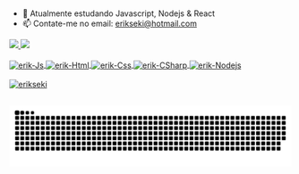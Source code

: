 <!--## Hello! Eu sou o *Erik Hideyuki* -->
</br>

<!-- ![51677b3a55ae1578470f8ed59b775f17](https://user-images.githubusercontent.com/56083781/130707248-6007794f-e4a4-4e9f-8e2b-6c3a192a19ed.gif)-->

- 🌱 Atualmente estudando Javascript, Nodejs & React
- 📫 Contate-me no email: erikseki@hotmail.com
<!-- - ⚡ Fatos: love pizza and games -->

<head>
  <link rel="stylesheet" href="devicon.min.css">
</head>

<div>
  <a href="https://github.com/erikseki">
  <img height="180em" src="https://github-readme-stats.vercel.app/api?username=erikseki&show_icons=true&theme=dark&include_all_commits=true&count_private=true"/>
  <img height="180em" src="https://github-readme-stats.vercel.app/api/top-langs/?username=erikseki&layout=compact&langs_count=7&theme=dark"/>
</div>
  
<div style="display: inline_block"><br>
  <img align="center" alt="erik-Js" height="30" width="40" src="https://cdn.jsdelivr.net/npm/simple-icons@v5/icons/javascript.svg" />
  <img align="center" alt="erik-Html" height="30" width="40" src="https://cdn.jsdelivr.net/npm/simple-icons@v5/icons/html5.svg" />
  <img align="center" alt="erik-Css" height="30" width="40" src="https://cdn.jsdelivr.net/npm/simple-icons@v5/icons/css3.svg" />
  <img align="center" alt="erik-CSharp" height="30" width="40" src="https://cdn.jsdelivr.net/npm/simple-icons@v5/icons/csharp.svg" />
  <img align="center" alt="erik-Nodejs" height="30" width="40" src="https://cdn.jsdelivr.net/npm/simple-icons@v5/icons/nodedotjs.svg" />
 
</div></br>
 
 <img src="https://komarev.com/ghpvc/?username=erikseki&color=green" alt="erikseki" />
  
  ##

  ![Snake animation](https://github.com/erikseki/erikseki/blob/output/github-contribution-grid-snake.svg)
